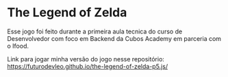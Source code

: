 <h1>The Legend of Zelda</h1>

Esse jogo foi feito durante a primeira aula tecnica do curso de Desenvolvedor com foco em Backend da Cubos Academy
em parceria com o Ifood.

Link para jogar minha versão do jogo nesse repositório: https://futurodevleo.github.io/the-legend-of-zelda-p5.js/